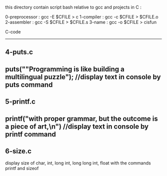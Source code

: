 this directory contain script bash relative to gcc and projects in C :

0-preprocessor : gcc -E $CFILE > c
1-compiler : gcc -c $CFILE > $CFILE.o
2-assembler : gcc -S $CFILE > $CFILE.s
3-name : gcc -o $CFILE > cisfun

>>>>>>>>>>>>>>>>>>>>>>>>>>>>>>>>>>>>>>>
C-code

----------------------------------------
4-puts.c
----------------------------------------
puts("\"Programming is like building a multilingual puzzle");
//display text in console by puts command
-----------------------------------------
5-printf.c
-------------------------------------------
printf("with proper grammar, but the outcome is a piece of art,\n")
//display text in console by printf command
--------------------------------------------
6-size.c
--------------------------------------------
display size of char, int, long int, long long int, float with the commands printf and sizeof
